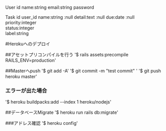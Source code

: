 User
  id
  name:string
  email:string
  password


Task
  id
  user_id
  name:string  :null
  detail:text  :null
  due:date  :null
  priority:integer  
  status:integer   
  label:string   


#Herokuへのデプロイ

##アセットプリコンパイルを行う
'$ rails assets:precompile RAILS_ENV=production'

##Masterへpush
'$ git add -A'
'$ git commit -m "test commit" '
'$ git push heroku master'

### エラーが出た場合
'$  heroku buildpacks:add --index 1 heroku/nodejs'

##データベースMigrate
'$ heroku run rails db:migrate'

###アドレス確認
'$ heroku config'
